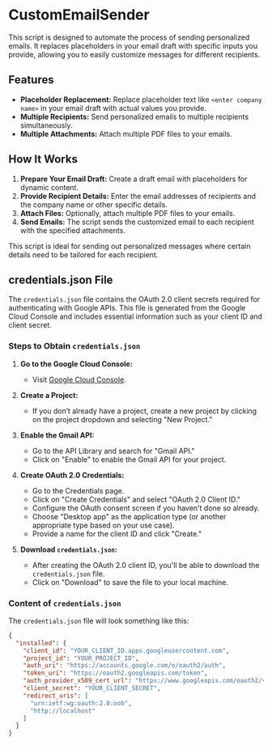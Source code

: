 # CustomEmailSender

This script is designed to automate the process of sending personalized emails. It replaces placeholders in your email draft with specific inputs you provide, allowing you to easily customize messages for different recipients.

## Features

- **Placeholder Replacement:** Replace placeholder text like `<enter company name>` in your email draft with actual values you provide.
- **Multiple Recipients:** Send personalized emails to multiple recipients simultaneously.
- **Multiple Attachments:** Attach multiple PDF files to your emails.

## How It Works

1. **Prepare Your Email Draft:** Create a draft email with placeholders for dynamic content.
2. **Provide Recipient Details:** Enter the email addresses of recipients and the company name or other specific details.
3. **Attach Files:** Optionally, attach multiple PDF files to your emails.
4. **Send Emails:** The script sends the customized email to each recipient with the specified attachments.

This script is ideal for sending out personalized messages where certain details need to be tailored for each recipient.

## credentials.json File

The `credentials.json` file contains the OAuth 2.0 client secrets required for authenticating with Google APIs. This file is generated from the Google Cloud Console and includes essential information such as your client ID and client secret.

### Steps to Obtain `credentials.json`

1. **Go to the Google Cloud Console:**
   - Visit [Google Cloud Console](https://console.cloud.google.com/).

2. **Create a Project:**
   - If you don’t already have a project, create a new project by clicking on the project dropdown and selecting "New Project."

3. **Enable the Gmail API:**
   - Go to the API Library and search for "Gmail API."
   - Click on "Enable" to enable the Gmail API for your project.

4. **Create OAuth 2.0 Credentials:**
   - Go to the Credentials page.
   - Click on "Create Credentials" and select "OAuth 2.0 Client ID."
   - Configure the OAuth consent screen if you haven't done so already.
   - Choose "Desktop app" as the application type (or another appropriate type based on your use case).
   - Provide a name for the client ID and click "Create."

5. **Download `credentials.json`:**
   - After creating the OAuth 2.0 client ID, you'll be able to download the `credentials.json` file.
   - Click on "Download" to save the file to your local machine.

### Content of `credentials.json`

The `credentials.json` file will look something like this:

```json
{
  "installed": {
    "client_id": "YOUR_CLIENT_ID.apps.googleusercontent.com",
    "project_id": "YOUR_PROJECT_ID",
    "auth_uri": "https://accounts.google.com/o/oauth2/auth",
    "token_uri": "https://oauth2.googleapis.com/token",
    "auth_provider_x509_cert_url": "https://www.googleapis.com/oauth2/v1/certs",
    "client_secret": "YOUR_CLIENT_SECRET",
    "redirect_uris": [
      "urn:ietf:wg:oauth:2.0:oob",
      "http://localhost"
    ]
  }
}
